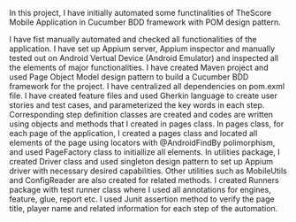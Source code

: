In this project, I have initially automated some functinalities of TheScore Mobile Application in Cucumber BDD framework with POM design pattern.

I have fist manually automated and checked all functionalities of the application. I have set up Appium server, Appium inspector and manually tested out on Android Vertual Device (Android Emulator) and inspected all the elements of major functionalities. I have created Maven project and used Page Object Model design pattern to build a Cucumber BDD framework for the project. I have centralized all dependencies on pom.exml file. I have created feature files and used Gherkin language to create user stories and test cases, and parameterized the key words in each step. Corresponding step definition classes are created and codes are written using objects and methods that I created in pages class. In pages class, for each page of the application, I created a pages class and located all elements of the page using locators with @AndroidFindBy polimorphism, and used PageFactory class to initiallize all elements. In utilities package, I created Driver class and used singleton design pattern to set up Appium driver with necessary desired capabilities. Other utilities such as MobileUtils and ConfigReader are also created for related methods. I created Runners package with test runner class where I used all annotations for engines, feature, glue, report etc. I used Junit assertion method to verify the page title, player name and related information for each step of the automation.
